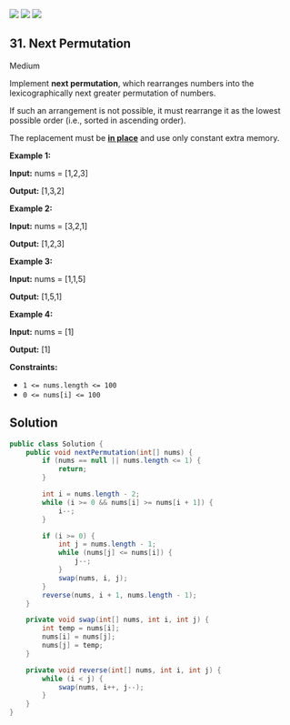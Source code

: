 [![](https://img.shields.io/github/stars/javadev/LeetCode-in-Java?label=Stars&style=flat-square)](https://github.com/javadev/LeetCode-in-Java)
[![](https://img.shields.io/github/forks/javadev/LeetCode-in-Java?label=Fork%20me%20on%20GitHub%20&style=flat-square)](https://github.com/javadev/LeetCode-in-Java/fork)
[![](https://img.shields.io/badge/-LeetCode%20in%20Kotlin-blue?style=flat-square)](https://github.com/javadev/LeetCode-in-Kotlin)

## 31\. Next Permutation

Medium

Implement **next permutation**, which rearranges numbers into the lexicographically next greater permutation of numbers.

If such an arrangement is not possible, it must rearrange it as the lowest possible order (i.e., sorted in ascending order).

The replacement must be **[in place](http://en.wikipedia.org/wiki/In-place_algorithm)** and use only constant extra memory.

**Example 1:**

**Input:** nums = [1,2,3]

**Output:** [1,3,2] 

**Example 2:**

**Input:** nums = [3,2,1]

**Output:** [1,2,3] 

**Example 3:**

**Input:** nums = [1,1,5]

**Output:** [1,5,1] 

**Example 4:**

**Input:** nums = [1]

**Output:** [1] 

**Constraints:**

*   `1 <= nums.length <= 100`
*   `0 <= nums[i] <= 100`

## Solution

```java
public class Solution {
    public void nextPermutation(int[] nums) {
        if (nums == null || nums.length <= 1) {
            return;
        }

        int i = nums.length - 2;
        while (i >= 0 && nums[i] >= nums[i + 1]) {
            i--;
        }

        if (i >= 0) {
            int j = nums.length - 1;
            while (nums[j] <= nums[i]) {
                j--;
            }
            swap(nums, i, j);
        }
        reverse(nums, i + 1, nums.length - 1);
    }

    private void swap(int[] nums, int i, int j) {
        int temp = nums[i];
        nums[i] = nums[j];
        nums[j] = temp;
    }

    private void reverse(int[] nums, int i, int j) {
        while (i < j) {
            swap(nums, i++, j--);
        }
    }
}
```
